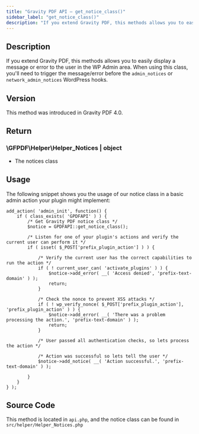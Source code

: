 ```yaml
---
title: "Gravity PDF API – get_notice_class()"
sidebar_label: "get_notice_class()"
description: "If you extend Gravity PDF, this methods allows you to easily display a message or error to the user in the WP Admin area."
---
```


## Description 

If you extend Gravity PDF, this methods allows you to easily display a message or error to the user in the WP Admin area. When using this class, you'll need to trigger the message/error before the `admin_notices` or `network_admin_notices` WordPress hooks.

## Version 

This method was introduced in Gravity PDF 4.0.

## Return 

### \\GFPDF\\Helper\\Helper\_Notices \| object
* The notices class

## Usage 

The following snippet shows you the usage of our notice class in a basic admin action your plugin might implement:

```
add_action( 'admin_init', function() {
    if ( class_exists( 'GPDFAPI' ) ) {
        /* Get Gravity PDF notice class */
        $notice = GPDFAPI::get_notice_class();

        /* Listen for one of your plugin's actions and verify the current user can perform it */
        if ( isset( $_POST['prefix_plugin_action'] ) ) {

            /* Verify the current user has the correct capabilities to run the action */
            if ( ! current_user_can( 'activate_plugins' ) ) {
                $notice->add_error( __( 'Access denied', 'prefix-text-domain' ) );
                return;
            }

            /* Check the nonce to prevent XSS attacks */
            if ( ! wp_verify_nonce( $_POST['prefix_plugin_action'], 'prefix_plugin_action' ) ) {
                $notice->add_error( __( 'There was a problem processing the action.', 'prefix-text-domain' ) );
                return;
            }

            /* User passed all authentication checks, so lets process the action */

            /* Action was successful so lets tell the user */
            $notice->add_notice( __( 'Action successful.', 'prefix-text-domain' ) );

        }
    }
} );
```

## Source Code 

This method is located in `api.php`, and the notice class can be found in `src/helper/Helper_Notices.php`

